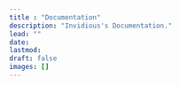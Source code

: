 ```yaml
---
title : "Documentation"
description: "Invidious's Documentation."
lead: ""
date:
lastmod:
draft: false
images: []
---
```


